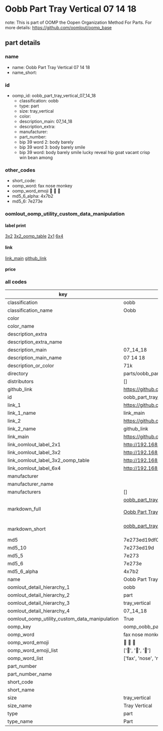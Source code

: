 # Oobb Part Tray Vertical 07 14 18  

note: This is part of OOMP the Oopen Organization Method For Parts. For more details: https://github.com/oomlout/oomp_base

##  part details





### name
* name: Oobb Part Tray Vertical 07 14 18
* name_short: 
### id
* oomp_id: oobb_part_tray_vertical_07_14_18
  * classification: oobb
  * type: part
  * size: tray_vertical
  * color: 
  * description_main: 07_14_18
  * description_extra: 
  * manufacturer: 
  * part_number: 
  * bip 39 word 2: body barely
  * bip 39 word 3: body barely smile
  * bip 39 word: body barely smile lucky reveal hip goat vacant crisp win bean among

### other_codes
* short_code: 
* oomp_word: fax nose monkey
* oomp_word_emoji :fax: :nose: :monkey:
* md5_6_alpha: 4x7b2
* md5_6: 7e273e






### oomlout_oomp_utility_custom_data_manipulation
#### label print
[3x2](http://192.168.1.245:1112/?label=oomp%204x7b2)
[3x2_oomp_table](http://192.168.1.107:1112/?label=oomp%204x7b2)
[2x1](http://192.168.1.242:1112/?label=oomp%204x7b2)
[6x4](http://192.168.1.55:1112/?label=oomp%204x7b2)    

#### link

[link_main](https://github.com/oomlout/oomlout_oomp_current_version_messy/tree/main/parts/oobb_part_tray_vertical_07_14_18) [github_link](https://github.com/oomlout/oomlout_oomp_part_src/tree/main/parts/oobb_part_tray_vertical_07_14_18)                             

#### price







### all codes 
| key | value |  
| --- | --- |  
| classification | oobb |  
| classification_name | Oobb |  
| color |  |  
| color_name |  |  
| description_extra |  |  
| description_extra_name |  |  
| description_main | 07_14_18 |  
| description_main_name | 07 14 18 |  
| description_or_color | 71k |  
| directory | parts/oobb_part_tray_vertical_07_14_18 |  
| distributors | [] |  
| github_link | https://github.com/oomlout/oomlout_oomp_part_src/tree/main/parts/oobb_part_tray_vertical_07_14_18 |  
| id | oobb_part_tray_vertical_07_14_18 |  
| link_1 | https://github.com/oomlout/oomlout_oomp_current_version_messy/tree/main/parts/oobb_part_tray_vertical_07_14_18 |  
| link_1_name | link_main |  
| link_2 | https://github.com/oomlout/oomlout_oomp_part_src/tree/main/parts/oobb_part_tray_vertical_07_14_18 |  
| link_2_name | github_link |  
| link_main | https://github.com/oomlout/oomlout_oomp_current_version_messy/tree/main/parts/oobb_part_tray_vertical_07_14_18 |  
| link_oomlout_label_2x1 | http://192.168.1.242:1112/?label=oomp%204x7b2 |  
| link_oomlout_label_3x2 | http://192.168.1.245:1112/?label=oomp%204x7b2 |  
| link_oomlout_label_3x2_oomp_table | http://192.168.1.107:1112/?label=oomp%204x7b2 |  
| link_oomlout_label_6x4 | http://192.168.1.55:1112/?label=oomp%204x7b2 |  
| manufacturer |  |  
| manufacturer_name |  |  
| manufacturers | [] |  
| markdown_full | [oobb_part_tray_vertical_07_14_18](https://github.com/oomlout/oomlout_oomp_current_version_messy/tree/main/parts/oobb_part_tray_vertical_07_14_18)<br>[](https://github.com/oomlout/oomlout_oomp_current_version_messy/tree/main/parts/oobb_part_tray_vertical_07_14_18)<br>[Oobb Part Tray Vertical 07 14 18](https://github.com/oomlout/oomlout_oomp_current_version_messy/tree/main/parts/oobb_part_tray_vertical_07_14_18)<br><br> |  
| markdown_short | [oobb_part_tray_vertical_07_14_18](https://github.com/oomlout/oomlout_oomp_current_version_messy/tree/main/parts/oobb_part_tray_vertical_07_14_18)<br><br> |  
| md5 | 7e273ed19df06c81afdc384b9944a0c7 |  
| md5_10 | 7e273ed19d |  
| md5_5 | 7e273 |  
| md5_6 | 7e273e |  
| md5_6_alpha | 4x7b2 |  
| name | Oobb Part Tray Vertical 07 14 18 |  
| oomlout_detail_hierarchy_1 | oobb |  
| oomlout_detail_hierarchy_2 | part |  
| oomlout_detail_hierarchy_3 | tray_vertical |  
| oomlout_detail_hierarchy_4 | 07_14_18 |  
| oomlout_oomp_utility_custom_data_manipulation | True |  
| oomp_key | oomp_oobb_part_tray_vertical_07_14_18 |  
| oomp_word | fax nose monkey |  
| oomp_word_emoji | :fax: :nose: :monkey: |  
| oomp_word_emoji_list | [':fax:', ':nose:', ':monkey:'] |  
| oomp_word_list | ['fax', 'nose', 'monkey'] |  
| part_number |  |  
| part_number_name |  |  
| short_code |  |  
| short_name |  |  
| size | tray_vertical |  
| size_name | Tray Vertical |  
| type | part |  
| type_name | Part |  
